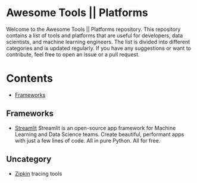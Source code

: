 # Awesome Tools || Platforms
Welcome to the Awesome Tools || Platforms repository. This repository contains a list of tools and platforms that are useful for developers, data scientists, and machine learning engineers. The list is divided into different categories and is updated regularly. If you have any suggestions or want to contribute, feel free to open an issue or a pull request.

# Contents
- [Frameworks](#Frameworks)

## Frameworks

- [Streamlit](https://streamlit.io/generative-ai?ref=blog.streamlit.io) Streamlit is an open-source app framework for Machine Learning and Data Science teams. Create beautiful, performant apps with just a few lines of code. All in pure Python. All for free.

## Uncategory

- [Zipkin](https://zipkin.io/) tracing tools
